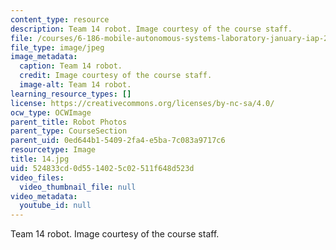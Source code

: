 ```yaml
---
content_type: resource
description: Team 14 robot. Image courtesy of the course staff.
file: /courses/6-186-mobile-autonomous-systems-laboratory-january-iap-2005/524833cd0d5514025c02511f648d523d_14.jpg
file_type: image/jpeg
image_metadata:
  caption: Team 14 robot.
  credit: Image courtesy of the course staff.
  image-alt: Team 14 robot.
learning_resource_types: []
license: https://creativecommons.org/licenses/by-nc-sa/4.0/
ocw_type: OCWImage
parent_title: Robot Photos
parent_type: CourseSection
parent_uid: 0ed644b1-5409-2fa4-e5ba-7c083a9717c6
resourcetype: Image
title: 14.jpg
uid: 524833cd-0d55-1402-5c02-511f648d523d
video_files:
  video_thumbnail_file: null
video_metadata:
  youtube_id: null
---
```

Team 14 robot. Image courtesy of the course staff.